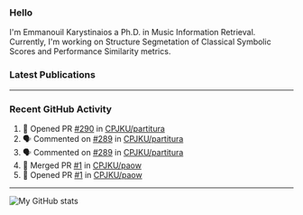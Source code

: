 ### Hello

I'm Emmanouil Karystinaios a Ph.D. in Music Information Retrieval.
Currently, I'm working on Structure Segmetation of Classical Symbolic Scores and Performance Similarity metrics.


### Latest Publications

<!-- BLOG-POST-LIST:START -->
<!-- BLOG-POST-LIST:END -->

---

### Recent GitHub Activity
  
<!--START_SECTION:activity-->
1. 💪 Opened PR [#290](https://github.com/CPJKU/partitura/pull/290) in [CPJKU/partitura](https://github.com/CPJKU/partitura)
2. 🗣 Commented on [#289](https://github.com/CPJKU/partitura/issues/289) in [CPJKU/partitura](https://github.com/CPJKU/partitura)
3. 🗣 Commented on [#289](https://github.com/CPJKU/partitura/issues/289) in [CPJKU/partitura](https://github.com/CPJKU/partitura)
4. 🎉 Merged PR [#1](https://github.com/CPJKU/paow/pull/1) in [CPJKU/paow](https://github.com/CPJKU/paow)
5. 💪 Opened PR [#1](https://github.com/CPJKU/paow/pull/1) in [CPJKU/paow](https://github.com/CPJKU/paow)
<!--END_SECTION:activity-->

---

![My GitHub stats](https://github-readme-stats.vercel.app/api?username=manoskary&show_icons=true&theme=radical)


<!--
**manoskary/manoskary** is a ✨ _special_ ✨ repository because its `README.md` (this file) appears on your GitHub profile.

Here are some ideas to get you started:

- 🔭 I’m currently working on ...
- 🌱 I’m currently learning ...
- 👯 I’m looking to collaborate on ...
- 🤔 I’m looking for help with ...
- 💬 Ask me about ...
- 📫 How to reach me: ...
- 😄 Pronouns: ...
- ⚡ Fun fact: ...
-->
